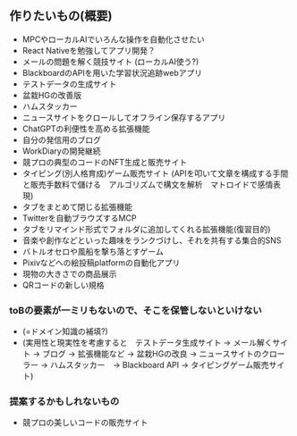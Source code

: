 ## 作りたいもの(概要)

- MPCやローカルAIでいろんな操作を自動化させたい
- React Nativeを勉強してアプリ開発？
- メールの問題を解く競技サイト (ローカルAI使う?)
- BlackboardのAPIを用いた学習状況追跡webアプリ
- テストデータの生成サイト
- 盆栽HGの改善版
- ハムスタッカー
- ニュースサイトをクロールしてオフライン保存するアプリ
- ChatGPTの利便性を高める拡張機能
- 自分の発信用のブログ
- WorkDiaryの開発継続
- 競プロの典型のコードのNFT生成と販売サイト
- タイピング(別人格育成)ゲーム販売サイト (APIを叩いて文章を構成する手間と販売手数料で儲ける　アルゴリズムで構文を解析　マトロイドで感情表現)
- タブをまとめて閉じる拡張機能
- Twitterを自動ブラウズするMCP
- タブをリマインド形式でフォルダに追加してくれる拡張機能(復習目的)
- 音楽や創作などといった趣味をランクづけし、それを共有する集合的SNS
- バトルオセロや風船を撃ち落とすゲーム
- Pixivなどへの絵投稿platformの自動化アプリ
- 現物の大きさでの商品展示
- QRコードの新しい規格


### toBの要素が一ミリもないので、そこを保管しないといけない
- (=ドメイン知識の補填?) 
- (実用性と現実性を考慮すると　テストデータ生成サイト → メール解くサイト → ブログ → 拡張機能など → 盆栽HGの改良 → ニュースサイトのクローラー → ハムスタッカー　→ Blackboard API → タイピングゲーム販売サイト)

### 提案するかもしれないもの
- 競プロの美しいコードの販売サイト
